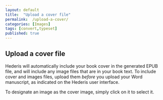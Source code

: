 ```yaml
---
layout: default
title:  "Upload a cover file"
permalink:  /upload-a-cover/
categories: [Images]
tags: [convert,typeset]
published: true
---
```


<section data-type="chapter" class="hsecchapter" data-hederis-type="hsecchapter" id="upload-a-cover" data-pi-attrs="id: upload-a-cover; data-tags: convert,typeset;" role="doc-chapter" data-tags="convert,typeset" data-author-name=" " data-book-title=" " title="Upload a cover file"><h1 data-hederis-type="hblkchaptitle" class="hblkchaptitle" id="p2P72sa2N">Upload a cover file</h1>
    <p class="hblkp" data-hederis-type="hblkp" id="pFVyacTee">Hederis will automatically include your book cover in the generated EPUB file, and will include any image files that are in your book text. To include cover and images files, upload them <em data-hederis-type="hspanem" id="pWIBitFZ1">before </em>you upload your Word manuscript, as indicated on the Hederis user interface.</p>
    <p class="hblkp" data-hederis-type="hblkp" id="peAThlb6w">To designate an image as the cover image, simply click on it to select it.</p>
    </section>
    
